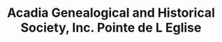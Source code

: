 ---
layout: repo
title: "Acadia Genealogical and Historical Society, Inc. Pointe de L Eglise"
id: 24846
permalink: repos/24846/
---